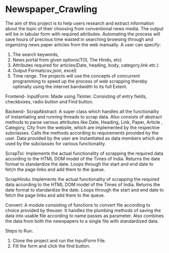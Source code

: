 # Newspaper_Crawling
The aim of this project is to help users research and extract information about the
topic of their choosing from conventional news media. The output
will be in tabular form with required attributes. Automating the process will save
hours of precious time wasted in searching browsing through and organizing news
paper articles from the web manually. A user can specify:
1. The search keywords,
2. News portal from given options(TOI, The Hindu, etc)
3. Attributes required for articles(Date, heading, body, category,link etc.)
4. Output Format(csv,json, excel)
5. Time range.
The projects will use the concepts of concurrent programming to speed up the
process of web scrapping thereby optimally using the internet bandwidth to its full
Extent.

Frontend-
  InputForm:
  Made using Tkinter. Consisting of entry fields, checkboxes, radio button and Find button.

Backend-
  ScrapAbstract: A super class which handles all the functionality of instantiating and running threads to scrap data. Also consists of abstract methods to parse various attributes like Date, Heading, Link, Paper, Article , Category, City from the website, which are implemented by the respective subclasses. Calls the methods according to requirements provided by the user. Data provided by the user are instantiated as data members which are used by the subclasses for various functionality.


  ScrapToi: Implements the actual functionality of scrapping the required data according to the HTML DOM model of the Times of India. Returns the date format to standardize the date. Loops through the start and end date to fetch the page links and add them to the queue.

  ScrapHindu: Implements the actual functionality of scrapping the required data according to the HTML DOM model of the Times of India. Returns the date format to standardize the date. Loops through the start and end date to fetch the page links and add them to the queue.

  Convert: A module consisting of functions to convert file according to choice provided by theuser. It handles the plumbing methods of saving the data into usable file according to name passes as parameter. Also combines the data from both the newspapers to a single file with standardized data.

Steps to Run:
1) Clone the project and run the InputForm File.
2) Fill the form and click the find button.


